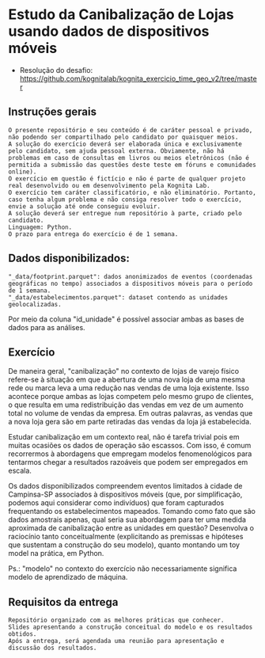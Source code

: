 # Estudo da Canibalização de Lojas usando dados de dispositivos móveis

* Resolução do desafio: https://github.com/kognitalab/kognita_exercicio_time_geo_v2/tree/master

## Instruções gerais

    O presente repositório e seu conteúdo é de caráter pessoal e privado, não podendo ser compartilhado pelo candidato por quaisquer meios.
    A solução do exercício deverá ser elaborada única e exclusivamente pelo candidato, sem ajuda pessoal externa. Obviamente, não há problemas em caso de consultas em livros ou meios eletrônicos (não é permitida a submissão das questões deste teste em fóruns e comunidades online).
    O exercício em questão é fictício e não é parte de qualquer projeto real desenvolvido ou em desenvolvimento pela Kognita Lab.
    O exercício tem caráter classificatório, e não eliminatório. Portanto, caso tenha algum problema e não consiga resolver todo o exercício, envie a solução até onde conseguiu evoluir.
    A solução deverá ser entregue num repositório à parte, criado pelo candidato.
    Linguagem: Python.
    O prazo para entrega do exercício é de 1 semana.

## Dados disponibilizados:

    "_data/footprint.parquet": dados anonimizados de eventos (coordenadas geográficas no tempo) associados a dispositivos móveis para o período de 1 semana.
    "_data/estabelecimentos.parquet": dataset contendo as unidades geolocalizadas.

Por meio da coluna "id_unidade" é possível associar ambas as bases de dados para as análises.

## Exercício

De maneira geral, "canibalização" no contexto de lojas de varejo físico refere-se à situação em que a abertura de uma nova loja de uma mesma rede ou marca leva a uma redução nas vendas de uma loja existente. Isso acontece porque ambas as lojas competem pelo mesmo grupo de clientes, o que resulta em uma redistribuição das vendas em vez de um aumento total no volume de vendas da empresa. Em outras palavras, as vendas que a nova loja gera são em parte retiradas das vendas da loja já estabelecida.

Estudar canibalização em um contexto real, não é tarefa trivial pois em muitas ocasiões os dados de operação são escassos. Com isso, é comum recorrermos à abordagens que empregam modelos fenomenológicos para tentarmos chegar a resultados razoáveis que podem ser empregados em escala.

Os dados disponibilizados compreendem eventos limitados à cidade de Campinsa-SP associados à dispositivos móveis (que, por simplificação, podemos aqui considerar como indivíduos) que foram capturados frequentando os estabelecimentos mapeados. Tomando como fato que são dados amostrais apenas, qual seria sua abordagem para ter uma medida aproximada de canibalização entre as unidades em questão? Desenvolva o raciocínio tanto conceitualmente (explicitando as premissas e hipóteses que sustentam a construção do seu modelo), quanto montando um toy model na prática, em Python.

Ps.: "modelo" no contexto do exercício não necessariamente significa modelo de aprendizado de máquina.

## Requisitos da entrega

    Repositório organizado com as melhores práticas que conhecer.
    Slides apresentando a construção conceitual do modelo e os resultados obtidos.
    Após a entrega, será agendada uma reunião para apresentação e discussão dos resultados.
